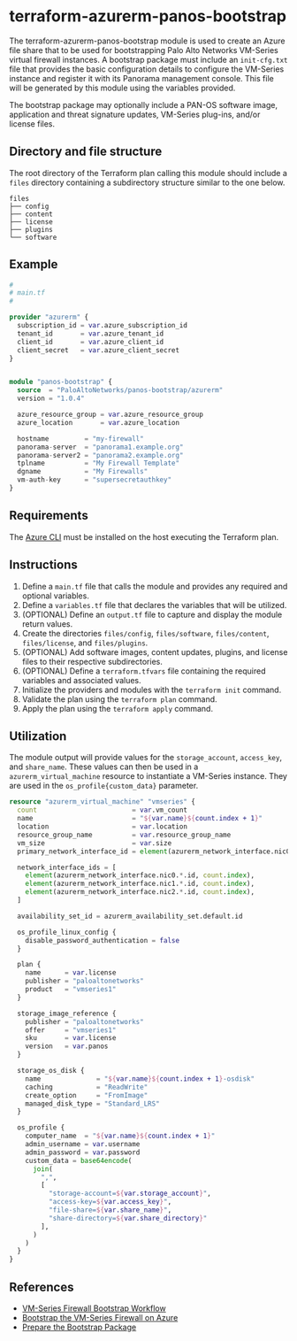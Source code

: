 # terraform-azurerm-panos-bootstrap

The terraform-azurerm-panos-bootstrap module is used to create an Azure file share that to be used for bootstrapping Palo Alto Networks VM-Series virtual firewall instances.  A bootstrap package must include an `init-cfg.txt` file that provides the basic configuration details to configure the VM-Series instance and register it with its Panorama management console.  This file will be generated by this module using the variables provided.  

The bootstrap package may optionally include a PAN-OS software image, application and threat signature updates, VM-Series plug-ins, and/or license files.

## Directory and file structure
The root directory of the Terraform plan calling this module should include a `files` directory containing a subdirectory structure similar to the one below.

```
files
├── config
├── content
├── license
├── plugins
└── software
```

## Example

```terraform
#
# main.tf
#

provider "azurerm" {
  subscription_id = var.azure_subscription_id
  tenant_id       = var.azure_tenant_id
  client_id       = var.azure_client_id
  client_secret   = var.azure_client_secret
}


module "panos-bootstrap" {
  source  = "PaloAltoNetworks/panos-bootstrap/azurerm"
  version = "1.0.4"

  azure_resource_group = var.azure_resource_group
  azure_location       = var.azure_location

  hostname         = "my-firewall"
  panorama-server  = "panorama1.example.org"
  panorama-server2 = "panorama2.example.org"
  tplname          = "My Firewall Template"
  dgname           = "My Firewalls"
  vm-auth-key      = "supersecretauthkey"
}
```

## Requirements

The [Azure CLI](https://docs.microsoft.com/en-us/cli/azure/install-azure-cli?view=azure-cli-latest) must be installed on the host executing the Terraform plan.

## Instructions

1. Define a `main.tf` file that calls the module and provides any required and optional variables.
2. Define a `variables.tf` file that declares the variables that will be utilized.
3. (OPTIONAL) Define an `output.tf` file to capture and display the module return values.
4. Create the directories `files/config`, `files/software`, `files/content`, `files/license`, and `files/plugins`.
5. (OPTIONAL) Add software images, content updates, plugins, and license files to their respective subdirectories.
6. (OPTIONAL) Define a `terraform.tfvars` file containing the required variables and associated values.
7. Initialize the providers and modules with the `terraform init` command.
8. Validate the plan using the `terraform plan` command.
9. Apply the plan using the `terraform apply` command. 

## Utilization

The module output will provide values for the `storage_account`, `access_key`, and `share_name`.  These values can then be used in a `azurerm_virtual_machine` resource to instantiate a VM-Series instance.  They are used in the `os_profile{custom_data}` parameter.

```terraform
resource "azurerm_virtual_machine" "vmseries" {
  count                        = var.vm_count
  name                         = "${var.name}${count.index + 1}"
  location                     = var.location
  resource_group_name          = var.resource_group_name
  vm_size                      = var.size
  primary_network_interface_id = element(azurerm_network_interface.nic0.*.id, count.index)

  network_interface_ids = [
    element(azurerm_network_interface.nic0.*.id, count.index),
    element(azurerm_network_interface.nic1.*.id, count.index),
    element(azurerm_network_interface.nic2.*.id, count.index),
  ]

  availability_set_id = azurerm_availability_set.default.id

  os_profile_linux_config {
    disable_password_authentication = false
  }

  plan {
    name      = var.license
    publisher = "paloaltonetworks"
    product   = "vmseries1"
  }

  storage_image_reference {
    publisher = "paloaltonetworks"
    offer     = "vmseries1"
    sku       = var.license
    version   = var.panos
  }

  storage_os_disk {
    name              = "${var.name}${count.index + 1}-osdisk"
    caching           = "ReadWrite"
    create_option     = "FromImage"
    managed_disk_type = "Standard_LRS"
  }

  os_profile {
    computer_name  = "${var.name}${count.index + 1}"
    admin_username = var.username
    admin_password = var.password
    custom_data = base64encode(
      join(
        ",",
        [
          "storage-account=${var.storage_account}",
          "access-key=${var.access_key}",
          "file-share=${var.share_name}",
          "share-directory=${var.share_directory}"
        ],
      )
    )
  }
}
```


## References
* [VM-Series Firewall Bootstrap Workflow](https://docs.paloaltonetworks.com/vm-series/10-0/vm-series-deployment/bootstrap-the-vm-series-firewall/vm-series-firewall-bootstrap-workflow.html#id59fe5979-c29d-42aa-8e72-14a2c12855f6)
* [Bootstrap the VM-Series Firewall on Azure](https://docs.paloaltonetworks.com/vm-series/10-0/vm-series-deployment/bootstrap-the-vm-series-firewall/bootstrap-the-vm-series-firewall-in-azure.html#idd51f75b8-e579-44d6-a809-2fafcfe4b3b6)
* [Prepare the Bootstrap Package](https://docs.paloaltonetworks.com/vm-series/10-0/vm-series-deployment/bootstrap-the-vm-series-firewall/prepare-the-bootstrap-package.html#id5575318c-1de8-497a-960a-1d7417feefa6)